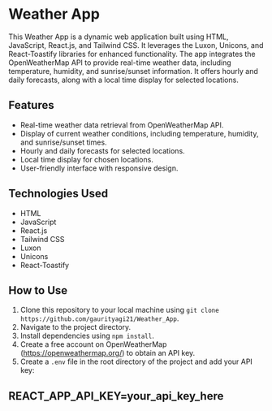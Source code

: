 
# Weather App

This Weather App is a dynamic web application built using HTML, JavaScript, React.js, and Tailwind CSS. It leverages the Luxon, Unicons, and React-Toastify libraries for enhanced functionality. The app integrates the OpenWeatherMap API to provide real-time weather data, including temperature, humidity, and sunrise/sunset information. It offers hourly and daily forecasts, along with a local time display for selected locations.

## Features

- Real-time weather data retrieval from OpenWeatherMap API.
- Display of current weather conditions, including temperature, humidity, and sunrise/sunset times.
- Hourly and daily forecasts for selected locations.
- Local time display for chosen locations.
- User-friendly interface with responsive design.

## Technologies Used

- HTML
- JavaScript
- React.js
- Tailwind CSS
- Luxon
- Unicons
- React-Toastify

## How to Use

1. Clone this repository to your local machine using `git clone https://github.com/gaurityagi21/Weather_App`.
2. Navigate to the project directory.
3. Install dependencies using `npm install`.
4. Create a free account on OpenWeatherMap (https://openweathermap.org/) to obtain an API key.
5. Create a `.env` file in the root directory of the project and add your API key: 

## REACT_APP_API_KEY=your_api_key_here
